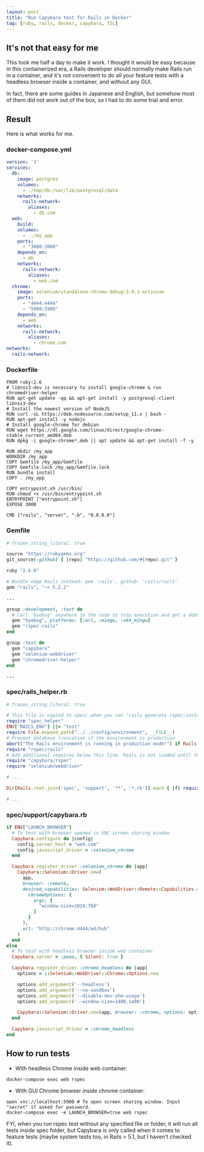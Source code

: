 ```yaml
---
layout: post
title: "Run Capybara test for Rails in Docker"
tag: [ruby, rails, docker, capybara, TIL]
---
```

## It's not that easy for me

This took me half a day to make it work. I thought it would be easy because in this containerized era, a Rails developer should normally make Rails run in a container, and it's not convenient to do all your feature tests with a headless browser inside a container, and without any GUI.

In fact, there are some guides in Japanese and English, but somehow most of them did not work out of the box, so I had to do some trial and error.

## Result

Here is what works for me.

### docker-compose.yml


```yaml
version: '3'
services:
  db:
    image: postgres
    volumes:
      - ./tmp/db:/var/lib/postgresql/data
    networks:
      rails-network:
        aliases:
          - db.com
  web:
    build: .
    volumes:
      - .:/my_app
    ports:
      - "3000:3000"
    depends_on:
      - db
    networks:
      rails-network:
        aliases:
          - web.com
  chrome:
    image: selenium/standalone-chrome-debug:3.9.1-actinium
    ports:
      - "4444:4444"
      - "5900:5900"
    depends_on:
      - web
    networks:
      rails-network:
        aliases:
          - chrome.com
networks:
  rails-network:
```

### Dockerfile

```docker
FROM ruby:2.6
# libnss3-dev is necessary to install google-chrome & run chromedriver-helper
RUN apt-get update -qq && apt-get install -y postgresql-client libnss3-dev
# Install the newest version of NodeJS
RUN curl -sL https://deb.nodesource.com/setup_11.x | bash -
RUN apt-get install -y nodejs
# Install google-chrome for debian
RUN wget https://dl.google.com/linux/direct/google-chrome-stable_current_amd64.deb
RUN dpkg -i google-chrome*.deb || apt update && apt-get install -f -y

RUN mkdir /my_app
WORKDIR /my_app
COPY Gemfile /my_app/Gemfile
COPY Gemfile.lock /my_app/Gemfile.lock
RUN bundle install
COPY . /my_app

COPY entrypoint.sh /usr/bin/
RUN chmod +x /usr/bin/entrypoint.sh
ENTRYPOINT ["entrypoint.sh"]
EXPOSE 3000

CMD ["rails", "server", "-b", "0.0.0.0"]
```

### Gemfile

```ruby
# frozen_string_literal: true

source "https://rubygems.org"
git_source(:github) { |repo| "https://github.com/#{repo}.git" }

ruby "2.6.0"

# Bundle edge Rails instead: gem 'rails', github: 'rails/rails'
gem "rails", "~> 5.2.2"

...

group :development, :test do
  # Call 'byebug' anywhere in the code to stop execution and get a debugger console
  gem "byebug", platforms: [:mri, :mingw, :x64_mingw]
  gem "rspec-rails"
end

group :test do
  gem "capybara"
  gem "selenium-webdriver"
  gem "chromedriver-helper"
end

...


```

### spec/rails_helper.rb

```ruby
# frozen_string_literal: true

# This file is copied to spec/ when you run 'rails generate rspec:install'
require "spec_helper"
ENV["RAILS_ENV"] ||= "test"
require File.expand_path("../../config/environment", __FILE__)
# Prevent database truncation if the environment is production
abort("The Rails environment is running in production mode!") if Rails.env.production?
require "rspec/rails"
# Add additional requires below this line. Rails is not loaded until this point!
require "capybara/rspec"
require "selenium/webdriver"

# ...

Dir[Rails.root.join('spec', 'support', '**', '*.rb')].each { |f| require f }

# ...

```

### spec/support/capybara.rb

```ruby
if ENV["LAUNCH_BROWSER"]
  # To test with browser opened in VNC screen sharing window
  Capybara.configure do |config|
    config.server_host = "web.com"
    config.javascript_driver = :selenium_chrome
  end

  Capybara.register_driver :selenium_chrome do |app|
    Capybara::Selenium::Driver.new(
      app,
      browser: :remote,
      desired_capabilities: Selenium::WebDriver::Remote::Capabilities.chrome(
        chromeOptions: {
          args: [
            "window-size=1024,768"
          ]
        }
      ),
      url: "http://chrome:4444/wd/hub"
    )
  end
else
  # To test with headless browser inside web container
  Capybara.server = :puma, { Silent: true }

  Capybara.register_driver :chrome_headless do |app|
    options = ::Selenium::WebDriver::Chrome::Options.new

    options.add_argument('--headless')
    options.add_argument('--no-sandbox')
    options.add_argument('--disable-dev-shm-usage')
    options.add_argument('--window-size=1400,1400')

    Capybara::Selenium::Driver.new(app, browser: :chrome, options: options)
  end

  Capybara.javascript_driver = :chrome_headless
end
```

## How to run tests

* With headless Chrome inside web container:
```shell
docker-compose exec web rspec
```
* With GUI Chrome browser inside chrome container:
```shell
open vnc://localhost:5900 # To open screen sharing window. Input "secret" if asked for password.
docker-compose exec -e LAUNCH_BROWSER=true web rspec
```

FYI, when you run rspec test without any specified file or folder, it will run all tests inside spec folder, but Capybara is only called when it comes to feature tests (maybe system tests too, in Rails > 5.1, but I haven't checked it).
